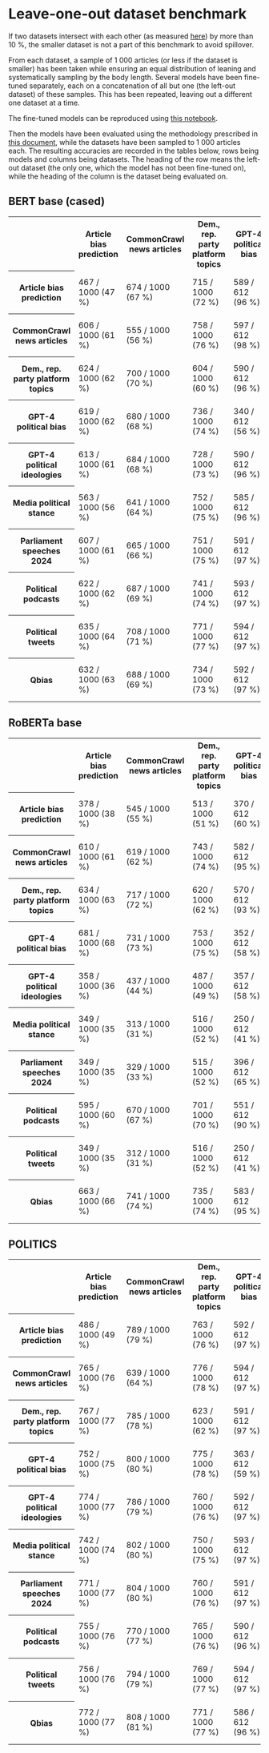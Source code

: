 # Leave-one-out dataset benchmark

If two datasets intersect with each other (as measured [here](../../dataset_intersection)) by more than 10 %, the
smaller dataset is not a part of this benchmark to avoid spillover.

From each dataset, a sample of 1 000 articles (or less if the dataset is smaller) has been taken while ensuring an equal
distribution of leaning and systematically sampling by the body length. Several models have been fine-tuned separately,
each on a concatenation of all but one (the left-out dataset) of these samples. This has been repeated, leaving out a
different one dataset at a time.

The fine-tuned models can be reproduced using [this notebook](notebook.ipynb).

Then the models have been evaluated using the methodology prescribed in [this document](../../model_evaluation), while
the datasets have been sampled to 1 000 articles each. The resulting accuracies are recorded in the tables below, rows
being models and columns being datasets. The heading of the row means the left-out dataset (the only one, which the
model has not been fine-tuned on), while the heading of the column is the dataset being evaluated on.

## BERT base (cased)

<table>
<tr>
    <th></th>
    <th>Article bias prediction</th>
    <th>CommonCrawl news articles</th>
    <th>Dem., rep. party platform topics</th>
    <th>GPT-4 political bias</th>
    <th>GPT-4 political ideologies</th>
    <th>Media political stance</th>
    <th>Parliament speeches 2024</th>
    <th>Political podcasts</th>
    <th>Political tweets</th>
    <th>Qbias</th>
</tr>
<tr>
    <th>Article bias prediction</th>
    <td>467 / 1000 (47 %)</td>
    <td>674 / 1000 (67 %)</td>
    <td>715 / 1000 (72 %)</td>
    <td>589 / 612 (96 %)</td>
    <td>979 / 1000 (98 %)</td>
    <td>761 / 1000 (76 %)</td>
    <td>669 / 1000 (67 %)</td>
    <td>976 / 1000 (98 %)</td>
    <td>667 / 1000 (67 %)</td>
    <td>446 / 1000 (45 %)</td>
</tr>
<tr>
    <th>CommonCrawl news articles</th>
    <td>606 / 1000 (61 %)</td>
    <td>555 / 1000 (56 %)</td>
    <td>758 / 1000 (76 %)</td>
    <td>597 / 612 (98 %)</td>
    <td>979 / 1000 (98 %)</td>
    <td>777 / 1000 (78 %)</td>
    <td>692 / 1000 (69 %)</td>
    <td>979 / 1000 (98 %)</td>
    <td>659 / 1000 (66 %)</td>
    <td>409 / 1000 (41 %)</td>
</tr>
<tr>
    <th>Dem., rep. party platform topics</th>
    <td>624 / 1000 (62 %)</td>
    <td>700 / 1000 (70 %)</td>
    <td>604 / 1000 (60 %)</td>
    <td>590 / 612 (96 %)</td>
    <td>986 / 1000 (99 %)</td>
    <td>770 / 1000 (77 %)</td>
    <td>695 / 1000 (70 %)</td>
    <td>971 / 1000 (97 %)</td>
    <td>660 / 1000 (66 %)</td>
    <td>457 / 1000 (46 %)</td>
</tr>
<tr>
    <th>GPT-4 political bias</th>
    <td>619 / 1000 (62 %)</td>
    <td>680 / 1000 (68 %)</td>
    <td>736 / 1000 (74 %)</td>
    <td>340 / 612 (56 %)</td>
    <td>969 / 1000 (97 %)</td>
    <td>768 / 1000 (77 %)</td>
    <td>693 / 1000 (69 %)</td>
    <td>974 / 1000 (97 %)</td>
    <td>675 / 1000 (68 %)</td>
    <td>463 / 1000 (46 %)</td>
</tr>
<tr>
    <th>GPT-4 political ideologies</th>
    <td>613 / 1000 (61 %)</td>
    <td>684 / 1000 (68 %)</td>
    <td>728 / 1000 (73 %)</td>
    <td>590 / 612 (96 %)</td>
    <td>750 / 1000 (75 %)</td>
    <td>794 / 1000 (79 %)</td>
    <td>697 / 1000 (70 %)</td>
    <td>978 / 1000 (98 %)</td>
    <td>678 / 1000 (68 %)</td>
    <td>442 / 1000 (44 %)</td>
</tr>
<tr>
    <th>Media political stance</th>
    <td>563 / 1000 (56 %)</td>
    <td>641 / 1000 (64 %)</td>
    <td>752 / 1000 (75 %)</td>
    <td>585 / 612 (96 %)</td>
    <td>970 / 1000 (97 %)</td>
    <td>470 / 1000 (47 %)</td>
    <td>679 / 1000 (68 %)</td>
    <td>970 / 1000 (97 %)</td>
    <td>666 / 1000 (67 %)</td>
    <td>431 / 1000 (43 %)</td>
</tr>
<tr>
    <th>Parliament speeches 2024</th>
    <td>607 / 1000 (61 %)</td>
    <td>665 / 1000 (66 %)</td>
    <td>751 / 1000 (75 %)</td>
    <td>591 / 612 (97 %)</td>
    <td>984 / 1000 (98 %)</td>
    <td>774 / 1000 (77 %)</td>
    <td>475 / 1000 (48 %)</td>
    <td>976 / 1000 (98 %)</td>
    <td>693 / 1000 (69 %)</td>
    <td>466 / 1000 (47 %)</td>
</tr>
<tr>
    <th>Political podcasts</th>
    <td>622 / 1000 (62 %)</td>
    <td>687 / 1000 (69 %)</td>
    <td>741 / 1000 (74 %)</td>
    <td>593 / 612 (97 %)</td>
    <td>984 / 1000 (98 %)</td>
    <td>746 / 1000 (75 %)</td>
    <td>691 / 1000 (69 %)</td>
    <td>614 / 1000 (61 %)</td>
    <td>660 / 1000 (66 %)</td>
    <td>455 / 1000 (46 %)</td>
</tr>
<tr>
    <th>Political tweets</th>
    <td>635 / 1000 (64 %)</td>
    <td>708 / 1000 (71 %)</td>
    <td>771 / 1000 (77 %)</td>
    <td>594 / 612 (97 %)</td>
    <td>978 / 1000 (98 %)</td>
    <td>774 / 1000 (77 %)</td>
    <td>685 / 1000 (68 %)</td>
    <td>979 / 1000 (98 %)</td>
    <td>501 / 1000 (50 %)</td>
    <td>457 / 1000 (46 %)</td>
</tr>
<tr>
    <th>Qbias</th>
    <td>632 / 1000 (63 %)</td>
    <td>688 / 1000 (69 %)</td>
    <td>734 / 1000 (73 %)</td>
    <td>592 / 612 (97 %)</td>
    <td>977 / 1000 (98 %)</td>
    <td>779 / 1000 (78 %)</td>
    <td>670 / 1000 (67 %)</td>
    <td>971 / 1000 (97 %)</td>
    <td>671 / 1000 (67 %)</td>
    <td>416 / 1000 (42 %)</td>
</tr>
</table>

## RoBERTa base

<table>
<tr>
    <th></th>
    <th>Article bias prediction</th>
    <th>CommonCrawl news articles</th>
    <th>Dem., rep. party platform topics</th>
    <th>GPT-4 political bias</th>
    <th>GPT-4 political ideologies</th>
    <th>Media political stance</th>
    <th>Parliament speeches 2024</th>
    <th>Political podcasts</th>
    <th>Political tweets</th>
    <th>Qbias</th>
</tr>
<tr>
    <th>Article bias prediction</th>
    <td>378 / 1000 (38 %)</td>
    <td>545 / 1000 (55 %)</td>
    <td>513 / 1000 (51 %)</td>
    <td>370 / 612 (60 %)</td>
    <td>494 / 1000 (49 %)</td>
    <td>520 / 1000 (52 %)</td>
    <td>522 / 1000 (52 %)</td>
    <td>704 / 1000 (70 %)</td>
    <td>467 / 1000 (47 %)</td>
    <td>423 / 1000 (42 %)</td>
</tr>
<tr>
    <th>CommonCrawl news articles</th>
    <td>610 / 1000 (61 %)</td>
    <td>619 / 1000 (62 %)</td>
    <td>743 / 1000 (74 %)</td>
    <td>582 / 612 (95 %)</td>
    <td>979 / 1000 (98 %)</td>
    <td>833 / 1000 (83 %)</td>
    <td>678 / 1000 (68 %)</td>
    <td>977 / 1000 (98 %)</td>
    <td>690 / 1000 (69 %)</td>
    <td>399 / 1000 (40 %)</td>
</tr>
<tr>
    <th>Dem., rep. party platform topics</th>
    <td>634 / 1000 (63 %)</td>
    <td>717 / 1000 (72 %)</td>
    <td>620 / 1000 (62 %)</td>
    <td>570 / 612 (93 %)</td>
    <td>968 / 1000 (97 %)</td>
    <td>847 / 1000 (85 %)</td>
    <td>697 / 1000 (70 %)</td>
    <td>964 / 1000 (96 %)</td>
    <td>695 / 1000 (70 %)</td>
    <td>449 / 1000 (45 %)</td>
</tr>
<tr>
    <th>GPT-4 political bias</th>
    <td>681 / 1000 (68 %)</td>
    <td>731 / 1000 (73 %)</td>
    <td>753 / 1000 (75 %)</td>
    <td>352 / 612 (58 %)</td>
    <td>976 / 1000 (98 %)</td>
    <td>836 / 1000 (84 %)</td>
    <td>684 / 1000 (68 %)</td>
    <td>981 / 1000 (98 %)</td>
    <td>695 / 1000 (70 %)</td>
    <td>466 / 1000 (47 %)</td>
</tr>
<tr>
    <th>GPT-4 political ideologies</th>
    <td>358 / 1000 (36 %)</td>
    <td>437 / 1000 (44 %)</td>
    <td>487 / 1000 (49 %)</td>
    <td>357 / 612 (58 %)</td>
    <td>492 / 1000 (49 %)</td>
    <td>552 / 1000 (55 %)</td>
    <td>562 / 1000 (56 %)</td>
    <td>671 / 1000 (67 %)</td>
    <td>459 / 1000 (46 %)</td>
    <td>394 / 1000 (39 %)</td>
</tr>
<tr>
    <th>Media political stance</th>
    <td>349 / 1000 (35 %)</td>
    <td>313 / 1000 (31 %)</td>
    <td>516 / 1000 (52 %)</td>
    <td>250 / 612 (41 %)</td>
    <td>489 / 1000 (49 %)</td>
    <td>432 / 1000 (43 %)</td>
    <td>515 / 1000 (52 %)</td>
    <td>525 / 1000 (52 %)</td>
    <td>470 / 1000 (47 %)</td>
    <td>340 / 1000 (34 %)</td>
</tr>
<tr>
    <th>Parliament speeches 2024</th>
    <td>349 / 1000 (35 %)</td>
    <td>329 / 1000 (33 %)</td>
    <td>515 / 1000 (52 %)</td>
    <td>396 / 612 (65 %)</td>
    <td>494 / 1000 (49 %)</td>
    <td>393 / 1000 (39 %)</td>
    <td>513 / 1000 (51 %)</td>
    <td>511 / 1000 (51 %)</td>
    <td>470 / 1000 (47 %)</td>
    <td>328 / 1000 (33 %)</td>
</tr>
<tr>
    <th>Political podcasts</th>
    <td>595 / 1000 (60 %)</td>
    <td>670 / 1000 (67 %)</td>
    <td>701 / 1000 (70 %)</td>
    <td>551 / 612 (90 %)</td>
    <td>976 / 1000 (98 %)</td>
    <td>772 / 1000 (77 %)</td>
    <td>677 / 1000 (68 %)</td>
    <td>618 / 1000 (62 %)</td>
    <td>686 / 1000 (69 %)</td>
    <td>432 / 1000 (43 %)</td>
</tr>
<tr>
    <th>Political tweets</th>
    <td>349 / 1000 (35 %)</td>
    <td>312 / 1000 (31 %)</td>
    <td>516 / 1000 (52 %)</td>
    <td>250 / 612 (41 %)</td>
    <td>494 / 1000 (49 %)</td>
    <td>393 / 1000 (39 %)</td>
    <td>513 / 1000 (51 %)</td>
    <td>511 / 1000 (51 %)</td>
    <td>470 / 1000 (47 %)</td>
    <td>328 / 1000 (33 %)</td>
</tr>
<tr>
    <th>Qbias</th>
    <td>663 / 1000 (66 %)</td>
    <td>741 / 1000 (74 %)</td>
    <td>735 / 1000 (74 %)</td>
    <td>583 / 612 (95 %)</td>
    <td>972 / 1000 (97 %)</td>
    <td>850 / 1000 (85 %)</td>
    <td>702 / 1000 (70 %)</td>
    <td>981 / 1000 (98 %)</td>
    <td>678 / 1000 (68 %)</td>
    <td>444 / 1000 (44 %)</td>
</tr>
</table>

## POLITICS

<table>
<tr>
    <th></th>
    <th>Article bias prediction</th>
    <th>CommonCrawl news articles</th>
    <th>Dem., rep. party platform topics</th>
    <th>GPT-4 political bias</th>
    <th>GPT-4 political ideologies</th>
    <th>Media political stance</th>
    <th>Parliament speeches 2024</th>
    <th>Political podcasts</th>
    <th>Political tweets</th>
    <th>Qbias</th>
</tr>
<tr>
    <th>Article bias prediction</th>
    <td>486 / 1000 (49 %)</td>
    <td>789 / 1000 (79 %)</td>
    <td>763 / 1000 (76 %)</td>
    <td>592 / 612 (97 %)</td>
    <td>975 / 1000 (98 %)</td>
    <td>886 / 1000 (89 %)</td>
    <td>723 / 1000 (72 %)</td>
    <td>986 / 1000 (99 %)</td>
    <td>716 / 1000 (72 %)</td>
    <td>561 / 1000 (56 %)</td>
</tr>
<tr>
    <th>CommonCrawl news articles</th>
    <td>765 / 1000 (76 %)</td>
    <td>639 / 1000 (64 %)</td>
    <td>776 / 1000 (78 %)</td>
    <td>594 / 612 (97 %)</td>
    <td>981 / 1000 (98 %)</td>
    <td>886 / 1000 (89 %)</td>
    <td>735 / 1000 (74 %)</td>
    <td>988 / 1000 (99 %)</td>
    <td>706 / 1000 (71 %)</td>
    <td>548 / 1000 (55 %)</td>
</tr>
<tr>
    <th>Dem., rep. party platform topics</th>
    <td>767 / 1000 (77 %)</td>
    <td>785 / 1000 (78 %)</td>
    <td>623 / 1000 (62 %)</td>
    <td>591 / 612 (97 %)</td>
    <td>983 / 1000 (98 %)</td>
    <td>901 / 1000 (90 %)</td>
    <td>739 / 1000 (74 %)</td>
    <td>992 / 1000 (99 %)</td>
    <td>737 / 1000 (74 %)</td>
    <td>573 / 1000 (57 %)</td>
</tr>
<tr>
    <th>GPT-4 political bias</th>
    <td>752 / 1000 (75 %)</td>
    <td>800 / 1000 (80 %)</td>
    <td>775 / 1000 (78 %)</td>
    <td>363 / 612 (59 %)</td>
    <td>985 / 1000 (98 %)</td>
    <td>870 / 1000 (87 %)</td>
    <td>737 / 1000 (74 %)</td>
    <td>990 / 1000 (99 %)</td>
    <td>735 / 1000 (74 %)</td>
    <td>568 / 1000 (57 %)</td>
</tr>
<tr>
    <th>GPT-4 political ideologies</th>
    <td>774 / 1000 (77 %)</td>
    <td>786 / 1000 (79 %)</td>
    <td>760 / 1000 (76 %)</td>
    <td>592 / 612 (97 %)</td>
    <td>819 / 1000 (82 %)</td>
    <td>878 / 1000 (88 %)</td>
    <td>727 / 1000 (73 %)</td>
    <td>987 / 1000 (99 %)</td>
    <td>731 / 1000 (73 %)</td>
    <td>544 / 1000 (54 %)</td>
</tr>
<tr>
    <th>Media political stance</th>
    <td>742 / 1000 (74 %)</td>
    <td>802 / 1000 (80 %)</td>
    <td>750 / 1000 (75 %)</td>
    <td>593 / 612 (97 %)</td>
    <td>973 / 1000 (97 %)</td>
    <td>578 / 1000 (58 %)</td>
    <td>723 / 1000 (72 %)</td>
    <td>987 / 1000 (99 %)</td>
    <td>741 / 1000 (74 %)</td>
    <td>542 / 1000 (54 %)</td>
</tr>
<tr>
    <th>Parliament speeches 2024</th>
    <td>771 / 1000 (77 %)</td>
    <td>804 / 1000 (80 %)</td>
    <td>760 / 1000 (76 %)</td>
    <td>591 / 612 (97 %)</td>
    <td>978 / 1000 (98 %)</td>
    <td>882 / 1000 (88 %)</td>
    <td>462 / 1000 (46 %)</td>
    <td>987 / 1000 (99 %)</td>
    <td>740 / 1000 (74 %)</td>
    <td>560 / 1000 (56 %)</td>
</tr>
<tr>
    <th>Political podcasts</th>
    <td>755 / 1000 (76 %)</td>
    <td>770 / 1000 (77 %)</td>
    <td>765 / 1000 (76 %)</td>
    <td>590 / 612 (96 %)</td>
    <td>979 / 1000 (98 %)</td>
    <td>887 / 1000 (89 %)</td>
    <td>722 / 1000 (72 %)</td>
    <td>672 / 1000 (67 %)</td>
    <td>728 / 1000 (73 %)</td>
    <td>569 / 1000 (57 %)</td>
</tr>
<tr>
    <th>Political tweets</th>
    <td>756 / 1000 (76 %)</td>
    <td>794 / 1000 (79 %)</td>
    <td>769 / 1000 (77 %)</td>
    <td>594 / 612 (97 %)</td>
    <td>972 / 1000 (97 %)</td>
    <td>870 / 1000 (87 %)</td>
    <td>751 / 1000 (75 %)</td>
    <td>990 / 1000 (99 %)</td>
    <td>580 / 1000 (58 %)</td>
    <td>585 / 1000 (58 %)</td>
</tr>
<tr>
    <th>Qbias</th>
    <td>772 / 1000 (77 %)</td>
    <td>808 / 1000 (81 %)</td>
    <td>771 / 1000 (77 %)</td>
    <td>586 / 612 (96 %)</td>
    <td>974 / 1000 (97 %)</td>
    <td>878 / 1000 (88 %)</td>
    <td>726 / 1000 (73 %)</td>
    <td>991 / 1000 (99 %)</td>
    <td>734 / 1000 (73 %)</td>
    <td>515 / 1000 (52 %)</td>
</tr>
</table>
